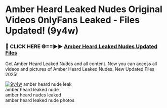 # Amber Heard Leaked Nudes Original Videos 0nlyFans Leaked - Files Updated! (9y4w)

<h3>🔴 CLICK HERE 🌐==►► <a href="https://tinyurl.com/5h6xmrr3" rel="nofollow">Amber Heard Leaked Nudes Updated Files</a></h3>

Get Amber Heard Leaked Nudes and all content. Now you can access all videos and pictures of Amber Heard Leaked Nudes. New Updated Files 2025!

[![9y4w](https://i.imgur.com/KVD873Z.gif)](https://tinyurl.com/5h6xmrr3)
amber heard nude leak<br>
amber heard leaked nude<br>
amber heard nudes leaked<br>
amber heard leaked nude photos